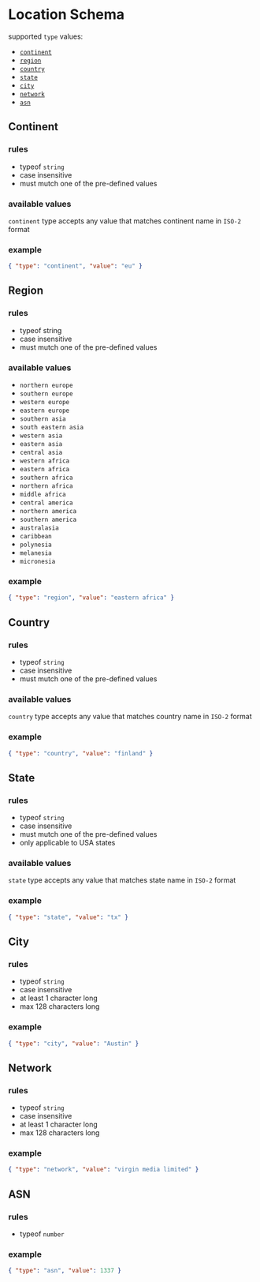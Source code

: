 # Location Schema

supported `type` values:
- [`continent`](#continent-query)
- [`region`](#region-query)
- [`country`](#country-query)
- [`state`](#state-query)
- [`city`](#city-query)
- [`network`](#network-query)
- [`asn`](#asn-query)

<h2 id="continent-query">Continent</h2>

### rules

- typeof `string`
- case insensitive
- must mutch one of the pre-defined values

### available values

`continent` type accepts any value that matches continent name in `ISO-2` format

### example

```json
{ "type": "continent", "value": "eu" }
```

<h2 id="region-query">Region</h2>

### rules

- typeof string
- case insensitive
- must mutch one of the pre-defined values

### available values

- `northern europe`
- `southern europe`
- `western europe`
- `eastern europe`
- `southern asia`
- `south eastern asia`
- `western asia`
- `eastern asia`
- `central asia`
- `western africa`
- `eastern africa`
- `southern africa`
- `northern africa`
- `middle africa`
- `central america`
- `northern america`
- `southern america`
- `australasia`
- `caribbean`
- `polynesia`
- `melanesia`
- `micronesia`

### example

```json
{ "type": "region", "value": "eastern africa" }
```

<h2 id="country-query">Country</h2>

### rules

- typeof `string`
- case insensitive
- must mutch one of the pre-defined values

### available values

`country` type accepts any value that matches country name in `ISO-2` format

### example

```json
{ "type": "country", "value": "finland" }
```

<h2 id="state-query">State</h2>

### rules

- typeof `string`
- case insensitive
- must mutch one of the pre-defined values
- only applicable to USA states

### available values

`state` type accepts any value that matches state name in `ISO-2` format

### example

```json
{ "type": "state", "value": "tx" }
```

<h2 id="city-query">City</h2>

### rules

- typeof `string`
- case insensitive
- at least 1 character long
- max 128 characters long

### example

```json
{ "type": "city", "value": "Austin" }
```

<h2 id="network-query">Network</h2>

### rules

- typeof `string`
- case insensitive
- at least 1 character long
- max 128 characters long

### example

```json
{ "type": "network", "value": "virgin media limited" }
```

<h2 id="asn-query">ASN</h2>

### rules

- typeof `number`

### example

```json
{ "type": "asn", "value": 1337 }
```

